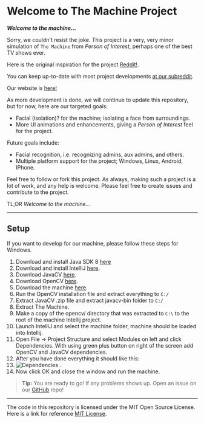 Welcome to The Machine Project
===================
***Welcome to the machine...***

Sorry, we couldn't resist the joke. This project is a very, very minor simulation of `The Machine` from *Person of Interest*, perhaps one of the best TV shows ever.

Here is the original inspiration for the project [Reddit!](https://www.reddit.com/r/PersonOfInterest/comments/39z1st/i_started_building_a_machine/).

You can keep up-to-date with most project developments [at our subreddit](http://reddit.com/r/themachineproject).

Our website is [here!](http://www.themachineproject.org)

As more development is done, we will continue to update this repository, but for now, here are our targeted goals:

* Facial (isolation)? for the machine; isolating a face from surroundings.
* More UI animations and enhancements, giving a *Person of Interest* feel for the project.

Future goals include:

* Facial recognition, i.e. recognizing admins, aux admins, and others.
* Multiple platform support for the project; Windows, Linux, Android, IPhone.

Feel free to follow or fork this project. As always, making such a project is a lot of work, and any help is welcome. Please feel free to create issues and contribute to the project.

TL;DR *Welcome to the machine...*

----------


Setup
-------------
If you want to develop for our machine, please follow these steps for Windows.

 1. Download and install Java SDK 8 [here](http://www.oracle.com/technetwork/java/javase/downloads/jdk8-downloads-2133151.html)
 2. Download and install IntelliJ [here](https://www.jetbrains.com/idea/download/#section=windows).
 3. Download JavaCV [here](http://search.maven.org/remotecontent?filepath=org/bytedeco/javacv/1.2/javacv-1.2-bin.zip).
 4. Download OpenCV [here](http://sourceforge.net/projects/opencvlibrary/files/opencv-win/3.1.0/opencv-3.1.0.exe/download).
 5. Download the machine [here](http://www.themachineproject.org).
 5. Run the OpenCV installation file and extract everything to `C:/`
 6. Extract JavaCV .zip file and extract javacv-bin folder to `C:/`
 7. Extract The Machine.
 8. Make a copy of the opencv/ directory that was extracted to `C:\` to the root of the machine Intellij project.
 9. Launch IntelliJ and select the machine folder, machine should be loaded into Intellij. 
 10. Open File -> Project Structure and select Modules on left and click Dependencies. With using green plus button on right of the screen add OpenCV and JavaCV dependencies. 
 11. After you have done everything it should like this:
 12. ![Dependencies](http://i.imgur.com/7rDAezu.png) .
 13.  Now click OK and close the window and run the machine.
 


> **Tip:** You are ready to go! If any problems shows up. Open an issue on our [GitHub](https://github.com/poi-the-machine/the-machine) repo!

----------

The code in this repository is licensed under the MIT Open Source License. Here is a link for reference [MIT License](http://opensource.org/licenses/MIT).
